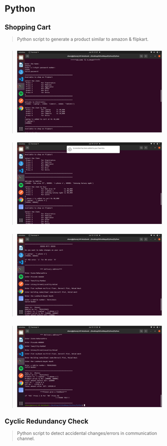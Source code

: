 # Python
## Shopping Cart
> Python script to generate a product similar to amazon & flipkart.
##
> ![plot](./shoppingImage/shopping_1.png)
##
> ![plot](./shoppingImage/shopping_2.png)
##
> ![plot](./shoppingImage/shopping_3.png)
##
> ![plot](./shoppingImage/shopping_4.png)
## Cyclic Redundancy Check
> Python script to detect accidental changes/errors in communication channel.